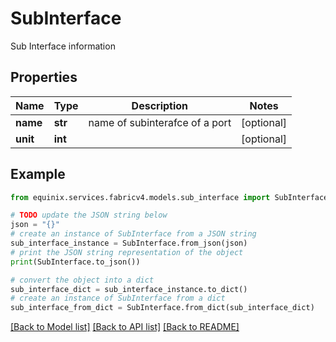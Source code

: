# SubInterface

Sub Interface information

## Properties

Name | Type | Description | Notes
------------ | ------------- | ------------- | -------------
**name** | **str** | name of subinterafce of a port | [optional] 
**unit** | **int** |  | [optional] 

## Example

```python
from equinix.services.fabricv4.models.sub_interface import SubInterface

# TODO update the JSON string below
json = "{}"
# create an instance of SubInterface from a JSON string
sub_interface_instance = SubInterface.from_json(json)
# print the JSON string representation of the object
print(SubInterface.to_json())

# convert the object into a dict
sub_interface_dict = sub_interface_instance.to_dict()
# create an instance of SubInterface from a dict
sub_interface_from_dict = SubInterface.from_dict(sub_interface_dict)
```
[[Back to Model list]](../README.md#documentation-for-models) [[Back to API list]](../README.md#documentation-for-api-endpoints) [[Back to README]](../README.md)


